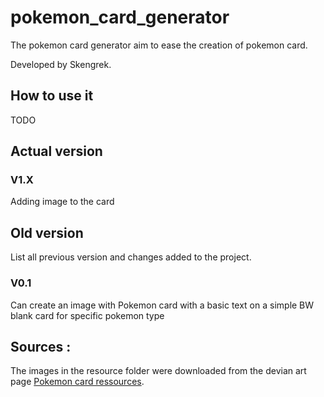 # pokemon_card_generator

The pokemon card generator aim to ease the creation of pokemon card.

Developed by Skengrek. 

## How to use it
TODO
	
## Actual version

### V1.X
Adding image to the card

## Old version
List all previous version and changes added to the project.

### V0.1
Can create an image with Pokemon card with a basic text on a simple BW blank card 
for specific pokemon type 

## Sources :

The images in the resource folder were downloaded from the devian art page [Pokemon card ressources](https://www.deviantart.com/pokemoncardresources).

